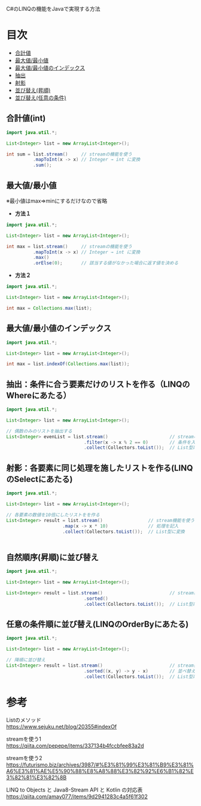 C#のLINQの機能をJavaで実現する方法

# 目次
- [合計値](https://github.com/kotaroiwanaga/Today-I-Learn/blob/master/Java/LINQ%E3%81%AE%E4%BB%A3%E7%94%A8%E6%96%B9%E6%B3%95.md#%E5%90%88%E8%A8%88%E5%80%A4int)
- [最大値/最小値](https://github.com/kotaroiwanaga/Today-I-Learn/blob/master/Java/LINQ%E3%81%AE%E4%BB%A3%E7%94%A8%E6%96%B9%E6%B3%95.md#%E6%9C%80%E5%A4%A7%E5%80%A4%E6%9C%80%E5%B0%8F%E5%80%A4)
- [最大値/最小値のインデックス](https://github.com/kotaroiwanaga/Today-I-Learn/blob/master/Java/LINQ%E3%81%AE%E4%BB%A3%E7%94%A8%E6%96%B9%E6%B3%95.md#%E6%9C%80%E5%A4%A7%E5%80%A4%E6%9C%80%E5%B0%8F%E5%80%A4%E3%81%AE%E3%82%A4%E3%83%B3%E3%83%87%E3%83%83%E3%82%AF%E3%82%B9)
- [抽出](https://github.com/kotaroiwanaga/Today-I-Learn/blob/master/Java/LINQ%E3%81%AE%E4%BB%A3%E7%94%A8%E6%96%B9%E6%B3%95.md#%E6%8A%BD%E5%87%BA%E6%9D%A1%E4%BB%B6%E3%81%AB%E5%90%88%E3%81%86%E8%A6%81%E7%B4%A0%E3%81%A0%E3%81%91%E3%81%AE%E3%83%AA%E3%82%B9%E3%83%88%E3%82%92%E4%BD%9C%E3%82%8Blinq%E3%81%AEwhere%E3%81%AB%E3%81%82%E3%81%9F%E3%82%8B)
- [射影](https://github.com/kotaroiwanaga/Today-I-Learn/blob/master/Java/LINQ%E3%81%AE%E4%BB%A3%E7%94%A8%E6%96%B9%E6%B3%95.md#%E5%B0%84%E5%BD%B1%E5%90%84%E8%A6%81%E7%B4%A0%E3%81%AB%E5%90%8C%E3%81%98%E5%87%A6%E7%90%86%E3%82%92%E6%96%BD%E3%81%97%E3%81%9F%E3%83%AA%E3%82%B9%E3%83%88%E3%82%92%E4%BD%9C%E3%82%8Blinq%E3%81%AEselect%E3%81%AB%E3%81%82%E3%81%9F%E3%82%8B)
- [並び替え(昇順)](https://github.com/kotaroiwanaga/Today-I-Learn/blob/master/Java/LINQ%E3%81%AE%E4%BB%A3%E7%94%A8%E6%96%B9%E6%B3%95.md#%E8%87%AA%E7%84%B6%E9%A0%86%E5%BA%8F%E6%98%87%E9%A0%86%E3%81%AB%E4%B8%A6%E3%81%B3%E6%9B%BF%E3%81%88)
- [並び替え(任意の条件)](https://github.com/kotaroiwanaga/Today-I-Learn/blob/master/Java/LINQ%E3%81%AE%E4%BB%A3%E7%94%A8%E6%96%B9%E6%B3%95.md#%E4%BB%BB%E6%84%8F%E3%81%AE%E6%9D%A1%E4%BB%B6%E9%A0%86%E3%81%AB%E4%B8%A6%E3%81%B3%E6%9B%BF%E3%81%88linq%E3%81%AEorderby%E3%81%AB%E3%81%82%E3%81%9F%E3%82%8B)


## 合計値(int)
```java
import java.util.*;

List<Integer> list = new ArrayList<Integer>();

int sum = list.stream()     // streamの機能を使う
          .mapToInt(x -> x) // Integer → int に変換
          .sum();
```

## 最大値/最小値
※最小値はmax⇒minにするだけなので省略

- **方法１**
```java
import java.util.*;

List<Integer> list = new ArrayList<Integer>();

int max = list.stream()     // streamの機能を使う
          .mapToInt(x -> x) // Integer → int に変換
          .max()
          .orElse(0);       // 該当する値がなかった場合に返す値を決める
```

- **方法２**
```java
import java.util.*;

List<Integer> list = new ArrayList<Integer>();

int max = Collections.max(list);
```

## 最大値/最小値のインデックス
```java
import java.util.*;

List<Integer> list = new ArrayList<Integer>();

int max = list.indexOf(Collections.max(list));
```

## 抽出：条件に合う要素だけのリストを作る（LINQのWhereにあたる）
```java
import java.util.*;

List<Integer> list = new ArrayList<Integer>();

// 偶数のみのリストを抽出する
List<Integer> evenList = list.stream()                       // streamの機能を使う
                             .filter(x -> x % 2 == 0)        // 条件を入力
                             .collect(Collectors.toList());  // List型に変換

```

## 射影：各要素に同じ処理を施したリストを作る(LINQのSelectにあたる)
```java
import java.util.*;

List<Integer> list = new ArrayList<Integer>();

// 各要素の数値を10倍にしたリストをを作る
List<Integer> result = list.stream()                 // stream機能を使う
                     .map(x -> x * 10)               // 処理を記入
                     .collect(Collectors.toList());  // List型に変換
        
```

## 自然順序(昇順)に並び替え
```java
import java.util.*;

List<Integer> list = new ArrayList<Integer>();

List<Integer> result = list.stream()                         // stream機能を使う
                             .sorted()
                             .collect(Collectors.toList());  // List型に変換
```

## 任意の条件順に並び替え(LINQのOrderByにあたる)
```java
import java.util.*;

List<Integer> list = new ArrayList<Integer>();

// 降順に並び替え
List<Integer> result = list.stream()                         // stream機能を使う
                             .sorted((x, y) -> y - x)        // 並べ替え条件を入力(->の右側の計算結果が0より大きい場合に並び替え)
                             .collect(Collectors.toList());  // List型に変換


```


# 参考
Listのメソッド  
https://www.sejuku.net/blog/20355#indexOf

streamを使う1  
https://qiita.com/pepepe/items/337134b4fccbfee83a2d

streamを使う2  
https://futurismo.biz/archives/3987/#%E3%81%99%E3%81%B9%E3%81%A6%E3%81%AE%E5%90%88%E8%A8%88%E3%82%92%E6%B1%82%E3%82%81%E3%82%8B

LINQ to Objects と Java8-Stream API と Kotlin の対応表  
https://qiita.com/amay077/items/9d2941283c4a5f61f302

